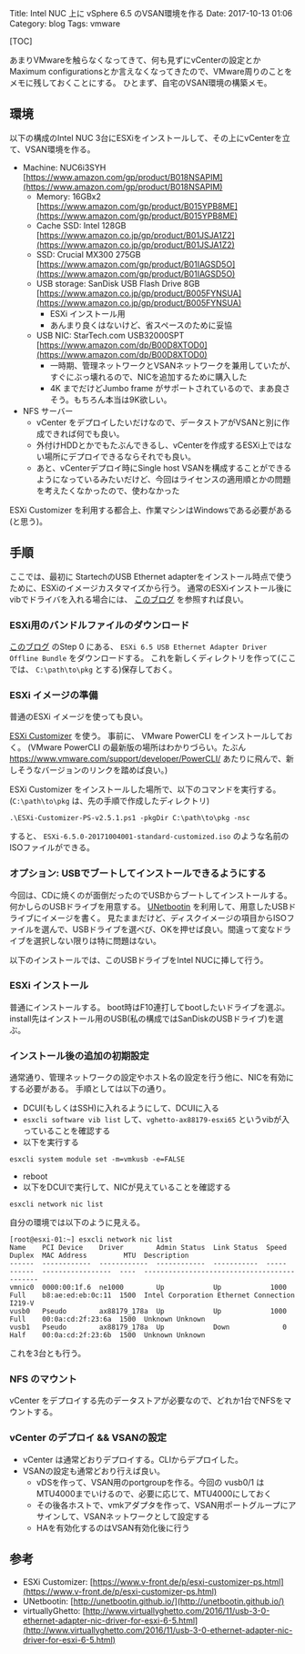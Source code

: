 Title: Intel NUC 上に vSphere 6.5 のVSAN環境を作る
Date: 2017-10-13 01:06
Category: blog
Tags: vmware

[TOC]

あまりVMwareを触らなくなってきて、何も見ずにvCenterの設定とかMaximum configurationsとか言えなくなってきたので、VMware周りのことをメモに残しておくことにする。
ひとまず、自宅のVSAN環境の構築メモ。

## 環境
以下の構成のIntel NUC 3台にESXiをインストールして、その上にvCenterを立て、VSAN環境を作る。

* Machine: NUC6i3SYH [https://www.amazon.com/gp/product/B018NSAPIM](https://www.amazon.com/gp/product/B018NSAPIM)
    * Memory: 16GBx2 [https://www.amazon.com/gp/product/B015YPB8ME](https://www.amazon.com/gp/product/B015YPB8ME)
    * Cache SSD: Intel 128GB [https://www.amazon.co.jp/gp/product/B01JSJA1Z2](https://www.amazon.co.jp/gp/product/B01JSJA1Z2)
    * SSD: Crucial MX300 275GB [https://www.amazon.com/gp/product/B01IAGSD5O](https://www.amazon.com/gp/product/B01IAGSD5O)
    * USB storage: SanDisk USB Flash Drive 8GB [https://www.amazon.co.jp/gp/product/B005FYNSUA](https://www.amazon.co.jp/gp/product/B005FYNSUA)
        * ESXi インストール用
        * あんまり良くはないけど、省スペースのために妥協
    * USB NIC: StarTech.com USB32000SPT [https://www.amazon.com/dp/B00D8XTOD0](https://www.amazon.com/dp/B00D8XTOD0)
        * 一時期、管理ネットワークとVSANネットワークを兼用していたが、すぐにぶっ壊れるので、NICを追加するために購入した
        * 4K までだけどJumbo frame がサポートされているので、まあ良さそう。もちろん本当は9K欲しい。
* NFS サーバー
    * vCenter をデプロイしたいだけなので、データストアがVSANと別に作成できれば何でも良い。
    * 外付けHDDとかでもたぶんできるし、vCenterを作成するESXi上ではない場所にデプロイできるならそれでも良い。
    * あと、vCenterデプロイ時にSingle host VSANを構成することができるようになっているみたいだけど、今回はライセンスの適用順とかの問題を考えたくなかったので、使わなかった

ESXi Customizer を利用する都合上、作業マシンはWindowsである必要がある(と思う)。

## 手順
ここでは、最初に StartechのUSB Ethernet adapterをインストール時点で使うために、ESXiのイメージカスタマイズから行う。
通常のESXiインストール後にvibでドライバを入れる場合には、 [このブログ](http://www.virtuallyghetto.com/2016/11/usb-3-0-ethernet-adapter-nic-driver-for-esxi-6-5.html) を参照すれば良い。

### ESXi用のバンドルファイルのダウンロード
[このブログ](http://www.virtuallyghetto.com/2016/11/usb-3-0-ethernet-adapter-nic-driver-for-esxi-6-5.html) のStep 0 にある、 `ESXi 6.5 USB Ethernet Adapter Driver Offline Bundle` をダウンロードする。
これを新しくディレクトリを作って(ここでは、 `C:\path\to\pkg` とする)保存しておく。

### ESXi イメージの準備
普通のESXi イメージを使っても良い。

[ESXi Customizer](https://www.v-front.de/p/esxi-customizer-ps.html) を使う。
事前に、 VMware PowerCLI をインストールしておく。
(VMware PowerCLI の最新版の場所はわかりづらい。たぶん https://www.vmware.com/support/developer/PowerCLI/ あたりに飛んで、新しそうなバージョンのリンクを踏めば良い。)

ESXi Customizer をインストールした場所で、以下のコマンドを実行する。
(`C:\path\to\pkg` は、先の手順で作成したディレクトリ)
```
.\ESXi-Customizer-PS-v2.5.1.ps1 -pkgDir C:\path\to\pkg -nsc
```

すると、 `ESXi-6.5.0-20171004001-standard-customized.iso` のような名前のISOファイルができる。

### オプション: USBでブートしてインストールできるようにする

今回は、CDに焼くのが面倒だったのでUSBからブートしてインストールする。
何かしらのUSBドライブを用意する。
[UNetbootin](http://unetbootin.github.io/) を利用して、用意したUSBドライブにイメージを書く。
見たままだけど、ディスクイメージの項目からISOファイルを選んで、USBドライブを選べび、OKを押せば良い。間違って変なドライブを選択しない限りは特に問題はない。

以下のインストールでは、このUSBドライブをIntel NUCに挿して行う。

### ESXi インストール

普通にインストールする。
boot時はF10連打してbootしたいドライブを選ぶ。
install先はインストール用のUSB(私の構成ではSanDiskのUSBドライブ)を選ぶ。

### インストール後の追加の初期設定

通常通り、管理ネットワークの設定やホスト名の設定を行う他に、NICを有効にする必要がある。
手順としては以下の通り。

* DCUI(もしくはSSH)に入れるようにして、DCUIに入る
* `esxcli software vib list` して、`vghetto-ax88179-esxi65` というvibが入っていることを確認する
* 以下を実行する
```
esxcli system module set -m=vmkusb -e=FALSE
```
* reboot
* 以下をDCUIで実行して、NICが見えていることを確認する
```
esxcli network nic list
```

自分の環境では以下のように見える。
```
[root@esxi-01:~] esxcli network nic list
Name    PCI Device    Driver        Admin Status  Link Status  Speed  Duplex  MAC Address         MTU  Description
------  ------------  ------------  ------------  -----------  -----  ------  -----------------  ----  --------------------------------------------
vmnic0  0000:00:1f.6  ne1000        Up            Up            1000  Full    b8:ae:ed:eb:0c:11  1500  Intel Corporation Ethernet Connection I219-V
vusb0   Pseudo        ax88179_178a  Up            Up            1000  Full    00:0a:cd:2f:23:6a  1500  Unknown Unknown
vusb1   Pseudo        ax88179_178a  Up            Down             0  Half    00:0a:cd:2f:23:6b  1500  Unknown Unknown
```

これを3台とも行う。

### NFS のマウント

vCenter をデプロイする先のデータストアが必要なので、どれか1台でNFSをマウントする。

### vCenter のデプロイ && VSANの設定

* vCenter は通常どおりデプロイする。CLIからデプロイした。
* VSANの設定も通常どおり行えば良い。
    * vDSを作って、VSAN用のportgroupを作る。今回の vusb0/1 はMTU4000までいけるので、必要に応じて、MTU4000にしておく
    * その後各ホストで、vmkアダプタを作って、VSAN用ポートグループにアサインして、VSANネットワークとして設定する
    * HAを有効化するのはVSAN有効化後に行う


## 参考
* ESXi Customizer: [https://www.v-front.de/p/esxi-customizer-ps.html](https://www.v-front.de/p/esxi-customizer-ps.html)
* UNetbootin: [http://unetbootin.github.io/](http://unetbootin.github.io/)
* virtuallyGhetto: [http://www.virtuallyghetto.com/2016/11/usb-3-0-ethernet-adapter-nic-driver-for-esxi-6-5.html](http://www.virtuallyghetto.com/2016/11/usb-3-0-ethernet-adapter-nic-driver-for-esxi-6-5.html)
